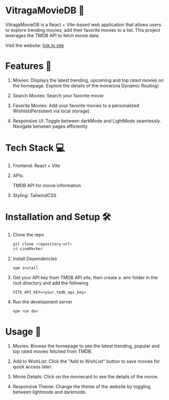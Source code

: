 # VitragaMovieDB 🎥

VitragaMovieDB is a React + Vite-based web application that allows users to explore trending movies, add their favorite movies to a list. This project leverages the TMDB API to fetch movie data.

Visit the website: [link to site](https://vitraga-assignment.vercel.app/)

# Features 🚀

1. Movies: Displays the latest trending, upcoming and top rated movies on the homepage. Explore the details of the movie(via Dynamic Routing)

2. Search Movies: Search your favorite movie

3. Favorite Movies: Add your favorite movies to a personalized Wishlist(Persistent via local storage).

4. Responsive UI: Toggle between darkMode and LightMode seamlessly. Navigate between pages efficiently

# Tech Stack 💻
1. Frontend: React + Vite

2. APIs:

    TMDB API for movie information

3. Styling: TailwindCSS

# Installation and Setup 🛠️

1. Clone the repo

   ``` bash
   git clone <repository-url>
   cd cineMarker

   ```

2. Install Dependencies

   ``` bash
   npm install
   ```

3. Get your API key from TMDB API site, then create a .env folder in the root directory and add the following
   ``` .env
   VITE_API_KEY=<your_tmdb_api_key>
   ```

4. Run the development server
   ``` bash
   npm run dev
   ```

# Usage 📖
1. Movies:
  Browse the homepage to see the latest trending, popular and top rated movies fetched from TMDB.

2. Add to WishList:
  Click the "Add to WishList" button to save movies for quick access later.

3. Movie Details:
   Click on the moviecard to see the details of the movie.

4. Responsive Theme:
   Change the theme of the website by toggling between lightmode and darkmode.
